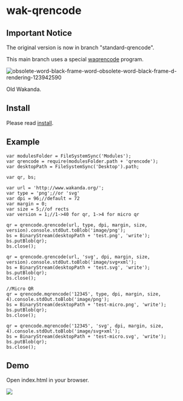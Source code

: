 wak-qrencode
============

Important Notice
---
The original version is now in branch "standard-qrencode".

This main branch uses a special [waqrencode](https://github.com/miyako/console-qrencode) program.

![obsolete-word-black-frame-word-obsolete-word-black-frame-d-rendering-123942590](https://user-images.githubusercontent.com/1725068/78463940-29122280-771e-11ea-8be8-a7830725403e.jpg)

Old Wakanda.

Install
-------
Please read [install](https://github.com/miyako/wak-ftp/blob/master/install.md).

Example
-------
```
var modulesFolder = FileSystemSync('Modules');
var qrencode = require(modulesFolder.path + 'qrencode');
var desktopPath = FileSystemSync('Desktop').path;

var qr, bs;

var url = 'http://www.wakanda.org/';
var type = 'png';//or 'svg'
var dpi = 96;//default = 72
var margin = 0;
var size = 5;//of rects
var version = 1;//1->40 for qr, 1->4 for micro qr

qr = qrencode.qrencode(url, type, dpi, margin, size, version).console.stdOut.toBlob('image/png');
bs = BinaryStream(desktopPath + 'test.png', 'write');
bs.putBlob(qr);
bs.close();

qr = qrencode.qrencode(url, 'svg', dpi, margin, size, version).console.stdOut.toBlob('image/svg+xml');
bs = BinaryStream(desktopPath + 'test.svg', 'write');
bs.putBlob(qr);
bs.close();

//Micro QR
qr = qrencode.mqrencode('12345', type, dpi, margin, size, 4).console.stdOut.toBlob('image/png');
bs = BinaryStream(desktopPath + 'test-micro.png', 'write');
bs.putBlob(qr);
bs.close();

qr = qrencode.mqrencode('12345', 'svg', dpi, margin, size, 4).console.stdOut.toBlob('image/svg+xml');
bs = BinaryStream(desktopPath + 'test-micro.svg', 'write');
bs.putBlob(qr);
bs.close();
```
Demo
---
Open index.html in your browser.

![](https://github.com/miyako/wak-qrencode/blob/master/images/1.png)
